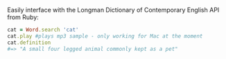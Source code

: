 Easily interface with the Longman Dictionary of Contemporary English API from Ruby:

```ruby
cat = Word.search 'cat'
cat.play #plays mp3 sample - only working for Mac at the moment
cat.definition
#=> "A small four legged animal commonly kept as a pet"
```
